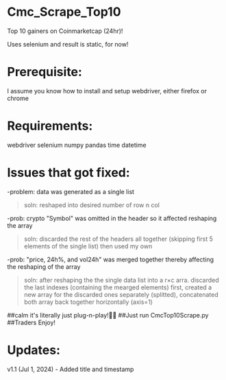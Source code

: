 # Cmc_Scrape_Top10
Top 10 gainers on Coinmarketcap (24hr)!

Uses selenium and result is static, for now!

# Prerequisite:
I assume you know how to install and setup webdriver, either firefox or chrome

# Requirements:
webdriver 
selenium 
numpy 
pandas
time
datetime

# Issues that got fixed:
-problem: data was generated as a single list
>soln: reshaped into desired number of row n col

-prob: crypto "Symbol" was omitted in the header so it affected reshaping the array
>soln: discarded the rest of the headers all together (skipping first 5 elements of the single list) then used my own

-prob: "price, 24h%, and vol24h" was merged together thereby affecting the reshaping of the array
>soln: after reshaping the the single data list into a r×c arra.  discarded the last indexes (containing the mearged elements) first, created a new array for the discarded ones separately (splitted), concatenated both array back together horizontally (axis=1)


##calm it's literally just plug-n-play!🤧👻
##Just run CmcTop10Scrape.py
##Traders Enjoy!


# Updates:
v1.1 (Jul 1, 2024) - Added title and timestamp
